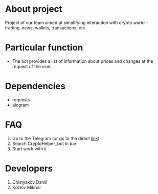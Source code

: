 # About project


Project of our team aimed at simplifying interaction with crypto world - trading, news, wallets, transactions, etc.

# Particular function

- The bot provides a list of information about prices and changes at the request of the user.

# Dependencies

- requests
- aiogram

# FAQ

1. Go to the Telegram (or go to the direct [link])
2. Search CryptoHeIper_bot in bar
3. Start work with it

# Developers

1. Chistyakov Daniil
2. Kozlov Mikhail

[link]:t.me/CryptoHeIper_bot
